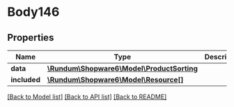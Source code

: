 # Body146

## Properties
Name | Type | Description | Notes
------------ | ------------- | ------------- | -------------
**data** | [**\Rundum\Shopware6\Model\ProductSorting**](ProductSorting.md) |  | [optional] 
**included** | [**\Rundum\Shopware6\Model\Resource[]**](Resource.md) |  | [optional] 

[[Back to Model list]](../../README.md#documentation-for-models) [[Back to API list]](../../README.md#documentation-for-api-endpoints) [[Back to README]](../../README.md)

